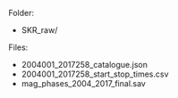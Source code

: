 Folder:
- SKR_raw/

Files:
- 2004001_2017258_catalogue.json
- 2004001_2017258_start_stop_times.csv
- mag_phases_2004_2017_final.sav
